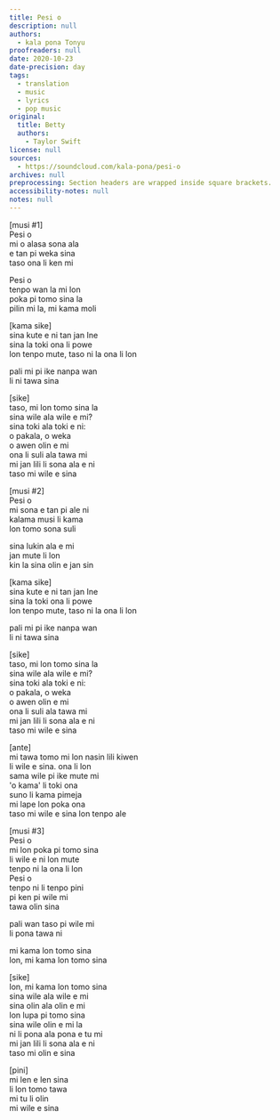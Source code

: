 ```yaml
---
title: Pesi o
description: null
authors:
  - kala pona Tonyu
proofreaders: null
date: 2020-10-23
date-precision: day
tags:
  - translation
  - music
  - lyrics
  - pop music
original:
  title: Betty
  authors:
    - Taylor Swift
license: null
sources:
  - https://soundcloud.com/kala-pona/pesi-o
archives: null
preprocessing: Section headers are wrapped inside square brackets.
accessibility-notes: null
notes: null
---
```


\[musi #1]  \
Pesi o  \
mi o alasa sona ala  \
e tan pi weka sina  \
taso ona li ken mi

Pesi o  \
tenpo wan la mi lon  \
poka pi tomo sina la  \
pilin mi la, mi kama moli

\[kama sike]  \
sina kute e ni tan jan Ine  \
sina la toki ona li powe  \
lon tenpo mute, taso ni la ona li lon

pali mi pi ike nanpa wan  \
li ni tawa sina

\[sike]  \
taso, mi lon tomo sina la  \
sina wile ala wile e mi?  \
sina toki ala toki e ni:  \
o pakala, o weka  \
o awen olin e mi  \
ona li suli ala tawa mi  \
mi jan lili li sona ala e ni  \
taso mi wile e sina

\[musi #2]  \
Pesi o  \
mi sona e tan pi ale ni  \
kalama musi li kama  \
lon tomo sona suli

sina lukin ala e mi  \
jan mute li lon  \
kin la sina olin e jan sin

\[kama sike]  \
sina kute e ni tan jan Ine  \
sina la toki ona li powe  \
lon tenpo mute, taso ni la ona li lon

pali mi pi ike nanpa wan  \
li ni tawa sina

\[sike]  \
taso, mi lon tomo sina la  \
sina wile ala wile e mi?  \
sina toki ala toki e ni:  \
o pakala, o weka  \
o awen olin e mi  \
ona li suli ala tawa mi  \
mi jan lili li sona ala e ni  \
taso mi wile e sina

\[ante]  \
mi tawa tomo mi lon nasin lili kiwen  \
li wile e sina. ona li lon  \
sama wile pi ike mute mi  \
'o kama' li toki ona  \
suno li kama pimeja  \
mi lape lon poka ona  \
taso mi wile e sina lon tenpo ale

\[musi #3]  \
Pesi o  \
mi lon poka pi tomo sina  \
li wile e ni lon mute  \
tenpo ni la ona li lon  \
Pesi o  \
tenpo ni li tenpo pini  \
pi ken pi wile mi  \
tawa olin sina

pali wan taso pi wile mi  \
li pona tawa ni

mi kama lon tomo sina  \
lon, mi kama lon tomo sina

\[sike]  \
lon, mi kama lon tomo sina  \
sina wile ala wile e mi  \
sina olin ala olin e mi  \
lon lupa pi tomo sina  \
sina wile olin e mi la  \
ni li pona ala pona e tu mi  \
mi jan lili li sona ala e ni  \
taso mi olin e sina

\[pini]  \
mi len e len sina  \
li lon tomo tawa  \
mi tu li olin  \
mi wile e sina
